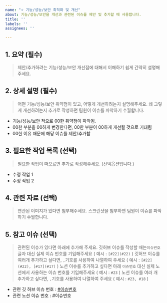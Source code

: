 ```yaml
---
name: "⭐️ 기능/성능/보안 최적화 및 개선"
about: 기능/성능/보안을 개선과 관련된 이슈를 제안 및 추가할 때 사용합니다.
title: ''
labels: ''
assignees: ''

---
```


## 1. 요약 (필수)
> 제안/추가하려는 기능/성능/보안 개선점에 대해서 이해하기 쉽게 간략히 설명해주세요.

## 2. 상세 설명 (필수)
> 어떤 기능/성능/보안 취약점이 있고, 어떻게 개선하려는지 설명해주세요.
> 왜 그렇게 개선하려는지 추가로 작성하면 팀원이 이슈를 파악하기 수월합니다.
- 기능/성능/보안 적으로 00한 취약점이 파악됨.
- 00한 부분을 00하게 변경한다면, 00한 부분이 00하게 개선될 것으로 기대됨
- 00한 이유 때문에 해당 이슈를 제안/추가함

## 3. 필요한 작업 목록 (선택)
> 필요한 작업이 떠오르면 추가로 작성해주세요. (선택옵션입니다.)
- 수정 작업 1
- 수정 작업 2

## 4. 관련 자료 (선택)
> 연관된 이미지가 있다면 첨부해주세요.
> 스크린샷을 첨부하면 팀원이 이슈를 파악하기 수월합니다.

## 5. 참고 이슈 (선택)
> 관련된 이슈가 있다면 아래에 추가해 주세요.
> 깃허브 이슈를 작성할 때는`이슈번호` 글자 대신 실제 이슈 번호를 기입해주세요 ( 예시 : `[#22](#22)` )
> 깃허브 이슈를 여러개 추가하고 싶다면, `,`기호를 사용하여 나열하여 주세요 ( 예시 : `[#22](#22), [#17](#17)` )
> 노션 이슈를 추가하고 싶다면 아래 `이슈번호` 대신 실제 노션에서 사용하는 이슈 번호를 기입해주세요 ( 예시 : `#23` )
> 노션 이슈를 여러 개 추가하고 싶다면, `,`기호를 사용하여 나열하여 주세요 ( 예시 : `#23, #18` )
- 관련 깃 허브 이슈 번호 : [#이슈번호](#이슈번호)
- 관련 노션 이슈 번호 : #이슈번호
